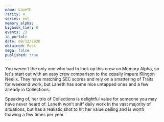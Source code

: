 ```yaml
---
name: Laneth
rarity: 4
series: ent
memory_alpha:
bigbook_tier: 8
events: 23
in_portal:
date: 08/12/2020
obtained: Pack
mega: false
published: true
---
```


You weren't the only one who had to look up this crew on Memory Alpha, so let's start out with an easy crew comparison to the equally impure Klingon Neelix. They have matching SEC scores and rely on a smattering of Traits for weekend work, but Laneth has some nice untapped ones and a few already in Collections.

Speaking of, her trio of Collections is delightful value for someone you may have never heard of. Laneth won’t sniff daily work in the vast majority of situations, but has a realistic shot to hit her value ceiling and is worth thawing a few times per year.
